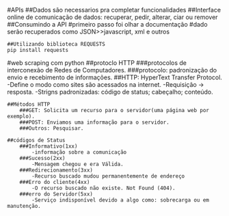 
#APIs
##Dados são necessarios pra completar funcionalidades
##Interface online de comunicação de dados: recuperar, pedir, alterar, ciar ou remover
##Consumindo a API
#primeiro passo foi olhar a documentação
		#dado serão recuperados como JSON>>javascript, xml e outros
	
	##Utilizando biblioteca REQUESTS
	pip install requests

#web scraping com python
	##protoclo HTTP
		###protocolos de interconexão de Redes de Computadores.
		###protocolo: padronização do envio e recebimento de informações.
		##HTTP: HyperText Transfer Protocol.
			-Define o modo como sites são acessados na internet.
			-Requisição -> resposta.
				-Strigns padronizadas: código de status; cabeçalho; conteúdo.

	##Métodos HTTP
		###GET: Solicita um recurso para o servidor(uma página web por exemplo).
		###POST: Enviamos uma informação para o servidor.
		###Outros: Pesquisar.
	
	##códigos de Status
		###Informativo(1xx)
			-informação sobre a comunicação
		###Sucesso(2xx)
			-Mensagem chegou e era Válida.
		###Redirecionamento(3xx)
			-Recurso buscado mudou permanentemente de endereço
		###Erro do cliente(4xx)
			-O recurso buscado não existe. Not Found (404).
		###erro do Servidor(5xx)
			-Serviço indisponível devido a algo como: sobrecarga ou em manutenção.